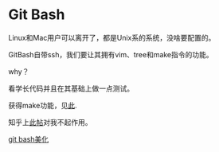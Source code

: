 # Git Bash

Linux和Mac用户可以离开了，都是Unix系的系统，没啥要配置的。

GitBash自带ssh，我们要让其拥有vim、tree和make指令的功能。

why？

看学长代码并且在其基础上做一点测试。

获得make功能，见[此](https://www.eemaker.com/git-bash-make.html).

知乎上[此帖](https://zhuanlan.zhihu.com/p/149305469)对我不起作用。

[git bash美化](https://blog.csdn.net/qq_46359697/article/details/107756317)
